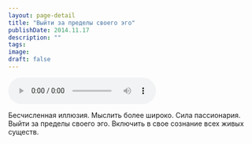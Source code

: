 ```yaml
---
layout: page-detail
title: "Выйти за пределы своего эго"
publishDate: 2014.11.17
description: ""
tags:
image:
draft: false
---
```


<audio title="2014.11.17 - Выйти за пределы своего эго.mp3" src="https://filer-api.advayta.org/v1.0/public/files/75378" controls=""></audio>

 Бесчисленная иллюзия. Мыслить более широко. Сила пассионария. Выйти за пределы своего эго. Включить в свое сознание всех живых существ. 

  
